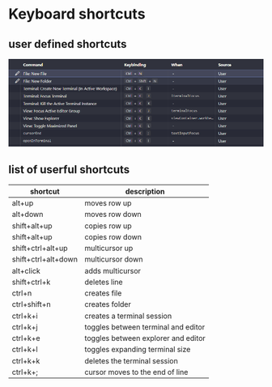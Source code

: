 # Keyboard shortcuts

## user defined shortcuts

![user-defined-shortcuts](user-defined-shortcuts.png)

## list of userful shortcuts

| shortcut | description|
|----------|-------------|
|alt+up| moves row up|
|alt+down| moves row down|
|shift+alt+up| copies row up|
|shift+alt+up| copies row down|
|shift+ctrl+alt+up| multicursor up|
|shift+ctrl+alt+down| multicursor down|
|alt+click| adds multicursor|
|shift+ctrl+k| deletes line|
|ctrl+n| creates file|
|ctrl+shift+n| creates folder|
|ctrl+k+i| creates a terminal session|
|ctrl+k+j| toggles between terminal and editor|
|ctrl+k+e| toggles between explorer and editor|
|ctrl+k+l| toggles expanding terminal size |
|ctrl+k+k| deletes the terminal session |
|ctrl+k+;| cursor moves to the end of line |

